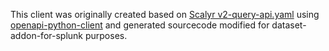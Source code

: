This client was originally created based on [Scalyr v2-query-api.yaml](https://github.com/scalyr/scalyr/blob/master/ScalyrSite/src/resources/openapi/v2-query-api.yaml) using [openapi-python-client](https://pypi.org/project/openapi-python-client/) and generated sourcecode modified for dataset-addon-for-splunk purposes.
